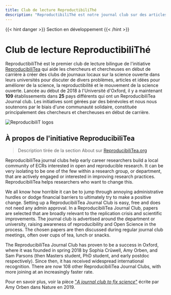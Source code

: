 ```yaml
---
title: Club de lecture ReproductibiliThé
description: "ReproductibiliThé est notre journal club sur des articles touchant l’intégrité, la reproductibilité, la transparence en science, etc."
---
```


{{< hint danger >}}
Section en développement
{{< /hint >}}

# Club de lecture ReproductibiliThé

ReproductibiliThé est le premier club de lecture bilingue de l'initiative [ReproducibiliTea](https://reproducibilitea.org) qui aide les chercheurs et chercheuses en début de carrière à créer des clubs de journaux locaux sur la science ouverte dans leurs universités pour discuter de divers problèmes, articles et idées pour améliorer de la science, la reproductibilité et le mouvement de la science ouverte. Lancée au début de 2018 à l'Université d'Oxford, il y a maintenant **109** établissements dans **25** pays différents qui ont un ReproducibiliTea Journal club. Les initiatives sont gérées par des bénévoles et nous nous soutenons par le biais d'une communauté solidaire, constituée principalement des chercheurs et chercheuses en début de carrière.

![ReproducibiliT logos](/ReproducibiliT_logos.png)

## À propos de l'initiative ReproducibiliTea

> Description tirée de la section About sur [ReproducibiliTea.org](https://reproducibilitea.org/about/)

ReproducibiliTea journal clubs help early career researchers build a local community of ECRs interested in open and reproducible research. It can be very isolating to be one of the few within a research group, or department, that are actively engaged or interested in improving research practices. ReproducibiliTea helps researchers who want to change this.

We all know how horrible it can be to jump through annoying administrative hurdles or dodge financial barriers to ultimately try to make a positive change. Setting up a ReproducibiliTea Journal Club is easy, free and does not need any admin approval. In a ReproducibiliTea Journal Club, papers are selected that are broadly relevant to the replication crisis and scientific improvements. The journal club is advertised around the department or university, raising awareness of reproducibility and Open Science in the process. The chosen papers are then discussed during regular journal club meetings, often over cups of tea, lunch or snacks.

The ReproducibiliTea Journal Club has proven to be a success in Oxford, where it was founded in spring 2018 by Sophia Crüwell, Amy Orben, and Sam Parsons (then Masters student, PhD student, and early postdoc respectively). Since then, it has received widespread international recognition. There are now 108 other ReproducibiliTea Journal Clubs, with more joining at an increasingly faster rate.

Pour en savoir plus, voir la pièce ["*A journal club to fix science*"](https://www.amyorben.com/pdf/2019_orben_nature.pdf) écrite par Amy Orben dans Nature en 2019.


